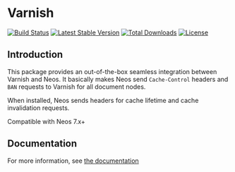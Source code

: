 Varnish
===========

[![Build Status](https://travis-ci.com/Flowpack/Varnish.svg?branch=master)](https://travis-ci.com/github/Flowpack/varnish)
[![Latest Stable Version](https://poser.pugx.org/lowpack/varnish/v/stable)](https://packagist.org/packages/flowpack/varnish)
[![Total Downloads](https://poser.pugx.org/flowpack/varnish/downloads)](https://packagist.org/packages/flowpack/varnish)
[![License](https://poser.pugx.org/flowpack/varnish/license)](https://packagist.org/packages/flowpack/varnish)

Introduction
------------

This package provides an out-of-the-box seamless integration between Varnish and Neos. It basically makes Neos send
``Cache-Control`` headers and ``BAN`` requests to Varnish for all document nodes.

When installed, Neos sends headers for cache lifetime and cache invalidation requests.

Compatible with Neos 7.x+

Documentation
-------------

For more information, see [the documentation](Documentation/Index.rst)
